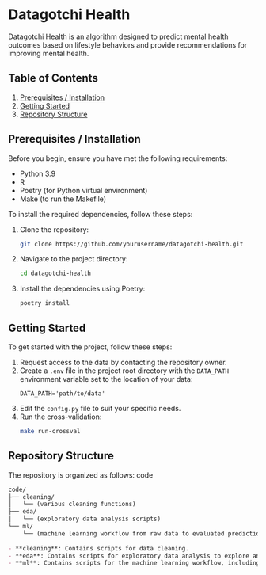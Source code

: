 # Datagotchi Health

Datagotchi Health is an algorithm designed to predict mental health outcomes based on lifestyle behaviors and provide recommendations for improving mental health.

## Table of Contents
1. [Prerequisites / Installation](#prerequisites--installation)
2. [Getting Started](#getting-started)
3. [Repository Structure](#repository-structure)

## Prerequisites / Installation

Before you begin, ensure you have met the following requirements:
- Python 3.9
- R
- Poetry (for Python virtual environment)
- Make (to run the Makefile)

To install the required dependencies, follow these steps:

1. Clone the repository:
    ```sh
    git clone https://github.com/yourusername/datagotchi-health.git
    ```
2. Navigate to the project directory:
    ```sh
    cd datagotchi-health
    ```
3. Install the dependencies using Poetry:
    ```sh
    poetry install
    ```

## Getting Started

To get started with the project, follow these steps:

1. Request access to the data by contacting the repository owner.
2. Create a `.env` file in the project root directory with the `DATA_PATH` environment variable set to the location of your data:
    ```env
    DATA_PATH='path/to/data'
    ```
3. Edit the `config.py` file to suit your specific needs.
4. Run the cross-validation:
    ```sh
    make run-crossval
    ```

## Repository Structure

The repository is organized as follows:
code

```markdown
code/
├── cleaning/
│   └── (various cleaning functions)
├── eda/
│   └── (exploratory data analysis scripts)
└── ml/
    └── (machine learning workflow from raw data to evaluated predictions)
    
- **cleaning**: Contains scripts for data cleaning.
- **eda**: Contains scripts for exploratory data analysis to explore and understand the data.
- **ml**: Contains scripts for the machine learning workflow, including data processing, model training, and evaluation.
